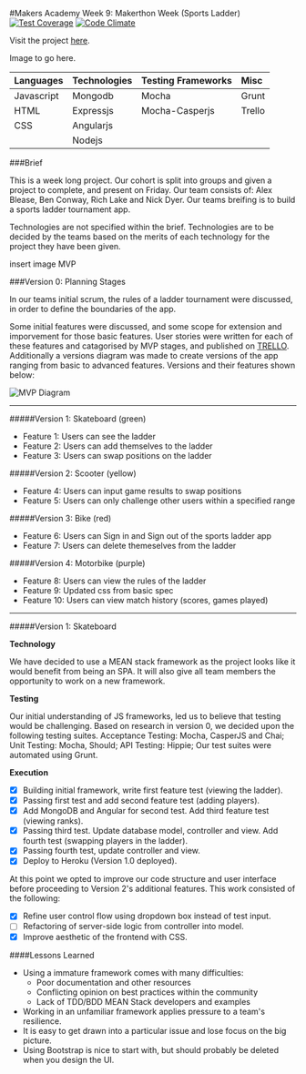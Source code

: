 #Makers Academy Week 9: Makerthon Week (Sports Ladder)
[![Test Coverage](https://codeclimate.com/github/ralake/sports_ladder/badges/coverage.svg)](https://codeclimate.com/github/ralake/sports_ladder)
[![Code Climate](https://codeclimate.com/github/ralake/sports_ladder/badges/gpa.svg)](https://codeclimate.com/github/ralake/sports_ladder)

Visit the project [here](http://sportsladder.herokuapp.com/).

Image to go here. 
    
| Languages | Technologies  | Testing Frameworks| Misc
| :-------------------------------------------- |:--------------|:-----------|:----|
| Javascript| Mongodb       | Mocha             | Grunt |
| HTML      | Expressjs     | Mocha-Casperjs    | Trello |
| CSS       | Angularjs     |
|           | Nodejs        |


###Brief

This is a week long project. Our cohort is split into groups and given a project to complete, and present on
Friday. Our team consists of: Alex Blease, Ben Conway, Rich Lake and Nick Dyer. Our teams breifing is to build
a sports ladder tournament app. 

Technologies are not specified within the brief. Technologies are to be decided by the teams based on the merits of
each technology for the project they have been given. 

insert image MVP

###Version 0: Planning Stages

In our teams initial scrum, the rules of a ladder tournament were discussed, in order to define the boundaries of
the app. 

Some initial features were discussed, and some scope for extension and imporvement for those basic features. User stories were written for each of these features and catagorised by MVP stages, and published on [TRELLO](https://trello.com/b/Xf9OmLhD/table-tennis-ladr). Additionally a versions diagram was made to create versions of the app ranging from basic to 
advanced features. Versions and their features shown below:

![MVP Diagram](https://pbs.twimg.com/media/BzUBDdhCEAAdmsp.jpg)

___________________________________________________________________
#####Version 1: Skateboard (green)

+ Feature 1: Users can see the ladder   
+ Feature 2: Users can add themselves to the ladder  
+ Feature 3: Users can swap positions on the ladder

#####Version 2: Scooter (yellow)

+ Feature 4: Users can input game results to swap positions   
+ Feature 5: Users can only challenge other users within a specified range

#####Version 3: Bike (red)

+ Feature 6: Users can Sign in and Sign out of the sports ladder app  
+ Feature 7: Users can delete themeselves from the ladder

#####Version 4: Motorbike (purple)

+ Feature 8: Users can view the rules of the ladder  
+ Feature 9: Updated css from basic spec  
+ Feature 10: Users can view match history (scores, games played)
______________________________________________________________________________________

#####Version 1: Skateboard

**Technology**                  

We have decided to use a MEAN stack framework as the project looks like
it would benefit from being an SPA. It will also give all team members the 
opportunity to work on a new framework. 

**Testing**               

Our initial understanding of JS frameworks, led us to believe that testing
would be challenging. Based on research in version 0, we decided upon the 
following testing suites. Acceptance Testing: Mocha, CasperJS and Chai; 
Unit Testing: Mocha, Should; API Testing: Hippie; Our test suites were 
automated using Grunt. 

**Execution**

- [x] Building initial framework, write first feature test (viewing the ladder).
- [x] Passing first test and add second feature test (adding players).
- [x] Add MongoDB and Angular for second test. Add third feature test (viewing ranks).
- [x] Passing third test. Update database model, controller and view. Add fourth test (swapping players in the ladder).
- [x] Passing fourth test, update controller and view. 
- [x] Deploy to Heroku (Version 1.0 deployed).

At this point we opted to improve our code structure and user interface before 
proceeding to Version 2's additional features. This work consisted of the
following:

- [x] Refine user control flow using dropdown box instead of test input.
- [ ] Refactoring of server-side logic from controller into model. 
- [x] Improve aesthetic of the frontend with CSS. 

####Lessons Learned

- Using a immature framework comes with many difficulties:
  - Poor documentation and other resources
  - Conflicting opinion on best practices within the community
  - Lack of TDD/BDD MEAN Stack developers and examples
- Working in an unfamiliar framework applies pressure to a team's resilience.
- It is easy to get drawn into a particular issue and lose focus on the big
  picture.
- Using Bootstrap is nice to start with, but should probably be deleted when
  you design the UI.

